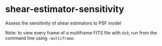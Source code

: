 # shear-estimator-sensitivity
Assess the sensitivity of shear estimators to PSF model

Note: to view every frame of a multiframe FITS file with `ds9`, run from the command line using `-multiframe`.
